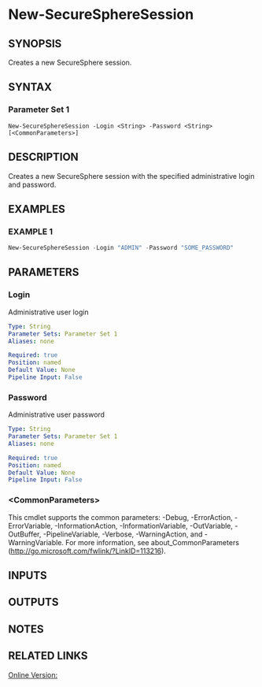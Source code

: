 ﻿# New-SecureSphereSession

## SYNOPSIS
Creates a new SecureSphere session.

## SYNTAX

### Parameter Set 1
```
New-SecureSphereSession -Login <String> -Password <String> [<CommonParameters>]
```

## DESCRIPTION
Creates a new SecureSphere session with the specified administrative login and password.

## EXAMPLES

### EXAMPLE 1

```powershell
New-SecureSphereSession -Login "ADMIN" -Password "SOME_PASSWORD"
```

## PARAMETERS

### Login
Administrative user login

```yaml
Type: String
Parameter Sets: Parameter Set 1
Aliases: none

Required: true
Position: named
Default Value: None
Pipeline Input: False
```

### Password
Administrative user password

```yaml
Type: String
Parameter Sets: Parameter Set 1
Aliases: none

Required: true
Position: named
Default Value: None
Pipeline Input: False
```

### \<CommonParameters\>
This cmdlet supports the common parameters: -Debug, -ErrorAction, -ErrorVariable, -InformationAction, -InformationVariable, -OutVariable, -OutBuffer, -PipelineVariable, -Verbose, -WarningAction, and -WarningVariable. For more information, see about_CommonParameters (http://go.microsoft.com/fwlink/?LinkID=113216).

## INPUTS

## OUTPUTS

## NOTES

## RELATED LINKS

[Online Version:](https://github.com/akshinmustafayev/SecureSpherePS/tree/master/Documentation)



